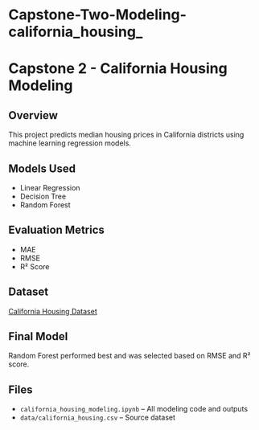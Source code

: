 # Capstone-Two-Modeling-california_housing_
# Capstone 2 - California Housing Modeling

## Overview
This project predicts median housing prices in California districts using machine learning regression models.

## Models Used
- Linear Regression
- Decision Tree
- Random Forest

## Evaluation Metrics
- MAE
- RMSE
- R² Score

## Dataset
[California Housing Dataset](https://www.dcc.fc.up.pt/~ltorgo/Regression/cal_housing.html)

## Final Model
Random Forest performed best and was selected based on RMSE and R² score.

## Files
- `california_housing_modeling.ipynb` – All modeling code and outputs
- `data/california_housing.csv` – Source dataset
